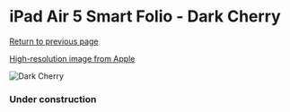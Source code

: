# iPad Air 5 Smart Folio - Dark Cherry

[Return to previous page](/ipad_pro2)

[High-resolution image from Apple](https://store.storeimages.cdn-apple.com/8756/as-images.apple.com/is/MNA43?wid=4500&hei=4500&fmt=png)

<div style="width: 384px"><img src="/everysource/MNA43.png" alt="Dark Cherry"></div>

### Under construction
